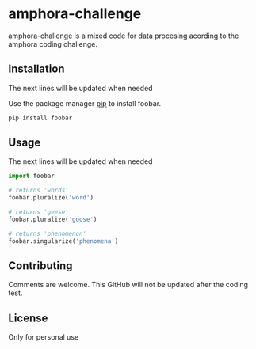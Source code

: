 # amphora-challenge

amphora-challenge is a mixed code for data procesing acording to the amphora coding challenge.


## Installation

The next lines will be updated when needed  

Use the package manager [pip](https://pip.pypa.io/en/stable/) to install foobar.

```bash
pip install foobar
```

## Usage

The next lines will be updated when needed 

```python
import foobar

# returns 'words'
foobar.pluralize('word')

# returns 'geese'
foobar.pluralize('goose')

# returns 'phenomenon'
foobar.singularize('phenomena')
```

## Contributing
Comments are welcome. This GitHub will not be updated after the coding test.

## License
Only for personal use
